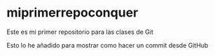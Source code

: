 # miprimerrepoconquer
Este es mi primer repositorio para las clases de Git 

Esto lo he añadido para mostrar como hacer un commit desde GitHub
